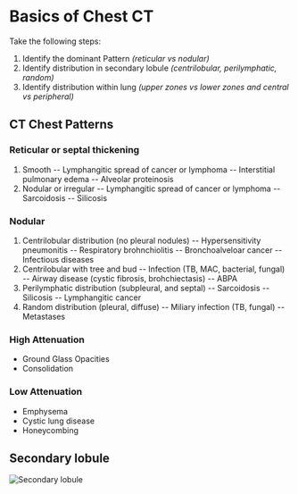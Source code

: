 # Basics of Chest CT
Take the following steps:
1. Identify the dominant Pattern *(reticular vs nodular)* 
2. Identify distribution in secondary lobule *(centrilobular, perilymphatic, random)*
3. Identify distribution within lung *(upper zones vs lower zones and central vs peripheral)*

## CT Chest Patterns
### Reticular or septal thickening
1. Smooth
-- Lymphangitic spread of cancer or lymphoma
-- Interstitial pulmonary edema
-- Alveolar proteinosis
3. Nodular or irregular
-- Lymphangitic spread of cancer or lymphoma
-- Sarcoidosis
-- Silicosis

### Nodular
1. Centrilobular distribution (no pleural nodules)
-- Hypersensitivity pneumonitis
-- Respiratory brohnchiolitis
-- Bronchoalveloar cancer
-- Infectious diseases
2. Centrilobular with tree and bud
-- Infection (TB, MAC, bacterial, fungal)
-- Airway disease (cystic fibrosis, brohchiectasis)
-- ABPA
3. Perilymphatic distribution (subpleural, and septal)
-- Sarcoidosis
-- Silicosis
-- Lymphangitic cancer
4. Random distribution (pleural, diffuse)
-- Miliary infection (TB, fungal)
-- Metastases
### High Attenuation
- Ground Glass Opacities
- Consolidation

### Low Attenuation
- Emphysema
- Cystic lung disease
- Honeycombing

## Secondary lobule

![Secondary lobule](https://images.radiopaedia.org/images/335613/683689b399c8f6da29db25206ffb12_jumbo.jpeg)


<!--stackedit_data:
eyJoaXN0b3J5IjpbLTE5NzQ2NzMzMDUsMTM1MjA3MDYyNywtMT
A3MzgxMzEzNyw0NDM4Njk1MjVdfQ==
-->